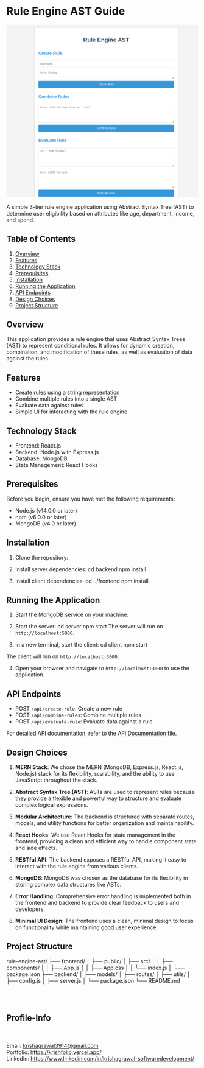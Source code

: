 # Rule Engine AST Guide

![Alt text](images/RuleEngine.png)

A simple 3-tier rule engine application using Abstract Syntax Tree (AST) to determine user eligibility based on attributes like age, department, income, and spend.

## Table of Contents

1. [Overview](#overview)
2. [Features](#features)
3. [Technology Stack](#technology-stack)
4. [Prerequisites](#prerequisites)
5. [Installation](#installation)
6. [Running the Application](#running-the-application)
7. [API Endpoints](#api-endpoints)
8. [Design Choices](#design-choices)
9. [Project Structure](#project-structure)

## Overview

This application provides a rule engine that uses Abstract Syntax Trees (AST) to represent conditional rules. It allows for dynamic creation, combination, and modification of these rules, as well as evaluation of data against the rules.

## Features

- Create rules using a string representation
- Combine multiple rules into a single AST
- Evaluate data against rules
- Simple UI for interacting with the rule engine

## Technology Stack

- Frontend: React.js
- Backend: Node.js with Express.js
- Database: MongoDB
- State Management: React Hooks

## Prerequisites

Before you begin, ensure you have met the following requirements:

- Node.js (v14.0.0 or later)
- npm (v6.0.0 or later)
- MongoDB (v4.0 or later)

## Installation

1. Clone the repository:

2. Install server dependencies:
   cd backend npm install

3. Install client dependencies:
   cd ../frontend npm install

## Running the Application

1. Start the MongoDB service on your machine.

2. Start the server:
   cd server npm start
   The server will run on `http://localhost:5000`.

3. In a new terminal, start the client:
   cd client npm start

The client will run on `http://localhost:3000`.

4. Open your browser and navigate to `http://localhost:3000` to use the application.

## API Endpoints

- POST `/api/create-rule`: Create a new rule
- POST `/api/combine-rules`: Combine multiple rules
- POST `/api/evaluate-rule`: Evaluate data against a rule

For detailed API documentation, refer to the [API Documentation](API_DOCUMENTATION.md) file.

## Design Choices

1. **MERN Stack**: We chose the MERN (MongoDB, Express.js, React.js, Node.js) stack for its flexibility, scalability, and the ability to use JavaScript throughout the stack.

2. **Abstract Syntax Tree (AST)**: ASTs are used to represent rules because they provide a flexible and powerful way to structure and evaluate complex logical expressions.

3. **Modular Architecture**: The backend is structured with separate routes, models, and utility functions for better organization and maintainability.

4. **React Hooks**: We use React Hooks for state management in the frontend, providing a clean and efficient way to handle component state and side effects.

5. **RESTful API**: The backend exposes a RESTful API, making it easy to interact with the rule engine from various clients.

6. **MongoDB**: MongoDB was chosen as the database for its flexibility in storing complex data structures like ASTs.

7. **Error Handling**: Comprehensive error handling is implemented both in the frontend and backend to provide clear feedback to users and developers.

8. **Minimal UI Design**: The frontend uses a clean, minimal design to focus on functionality while maintaining good user experience.

## Project Structure

rule-engine-ast/ ├── frontend/ │ ├── public/ │ ├── src/ │ │ ├── components/ │ │ ├── App.js │ │ ├── App.css │ │ └── index.js │ └── package.json ├── backend/ │ ├── models/ │ ├── routes/ │ ├── utils/ │ ├── config.js │ ├── server.js │ └── package.json └── README.md


<br><br>

## Profile-Info
<br><br>
Email: krishagrawal3914@gmail.com
<br>
Portfolio: https://krishfolio.vercel.app/
<br>
LinkedIn: https://www.linkedin.com/in/krishagrawal-softwaredevelopment/
